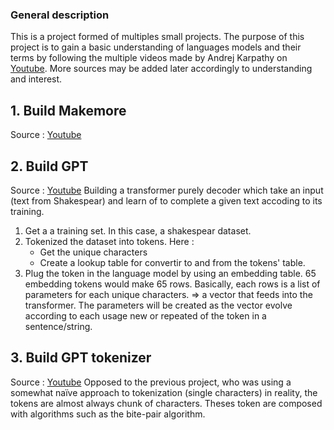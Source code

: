 ### General description

This is a project formed of multiples small projects. The purpose of this project is to gain a basic understanding of languages models and their terms by following the multiple videos made by Andrej Karpathy on [Youtube](https://www.youtube.com/@AndrejKarpathy). More sources may be added later accordingly to understanding and interest.


## 1. Build Makemore
Source : [Youtube](https://www.youtube.com/watch?v=PaCmpygFfXo)

## 2. Build GPT
Source : [Youtube](https://www.youtube.com/watch?v=kCc8FmEb1nY)
Building a transformer purely decoder which take an input (text from Shakespear) and learn of to complete a given text accoding to its training. 

1. Get a a training set. In this case, a shakespear dataset.
2. Tokenized the dataset into tokens. Here :
    - Get the unique characters
    - Create a lookup table for convertir to and from the tokens' table.
3. Plug the token in the language model by using an embedding table. 65 embedding tokens would make 65 rows. Basically, each rows is a list of parameters for each unique characters. => a vector that feeds into the transformer. The parameters will be created as the vector evolve according to each usage new or repeated of the token in a sentence/string.

## 3. Build GPT tokenizer
Source : [Youtube](https://www.youtube.com/watch?v=zduSFxRajkE)
Opposed to the previous project, who was using a somewhat naïve approach to tokenization (single characters) in reality, the tokens are almost always chunk of characters. Theses token are composed with algorithms such as the bite-pair algorithm.